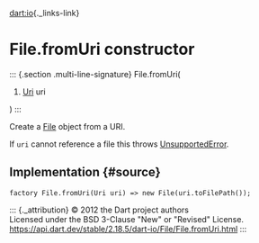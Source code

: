 [dart:io](../../dart-io/dart-io-library){._links-link}

File.fromUri constructor
========================

::: {.section .multi-line-signature}
File.fromUri(

1.  [Uri](../../dart-core/uri-class) uri

)
:::

Create a [File](../file-class) object from a URI.

If `uri` cannot reference a file this throws
[UnsupportedError](../../dart-core/unsupportederror-class).

Implementation {#source}
--------------

``` {.language-dart data-language="dart"}
factory File.fromUri(Uri uri) => new File(uri.toFilePath());
```

::: {._attribution}
© 2012 the Dart project authors\
Licensed under the BSD 3-Clause \"New\" or \"Revised\" License.\
<https://api.dart.dev/stable/2.18.5/dart-io/File/File.fromUri.html>
:::

